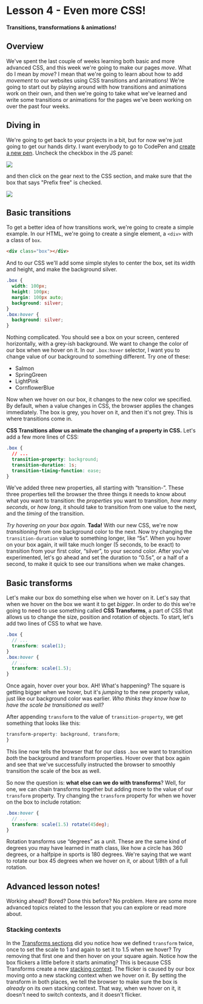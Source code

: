 # Lesson 4 - Even more CSS!

**Transitions, transformations & animations!**

## Overview

We've spent the last couple of weeks learning both basic and more advanced CSS, and this week we're going to make our pages *move*. What do I mean by *move*? I mean that we're going to learn about how to add *movement* to our websites using CSS transitions and animations! We're going to start out by playing around with how transitions and animations work on their own, and then we're going to take what we've learned and write some transitions or animations for the pages we've been working on over the past four weeks.

## Diving in

We're going to get back to your projects in a bit, but for now we're just going to get our hands dirty. I want everybody to go to CodePen and [create a new pen](http://codepen.io/pen/). Uncheck the checkbox in the JS panel:

![](http://f.cl.ly/items/2n1z1d2c1m3p0Y121j2l/Screen-Shot-2013-12-02-at-7.52.32-PM.jpg)

and then click on the gear next to the CSS section, and make sure that the box that says "Prefix free" is checked.

![](http://f.cl.ly/items/3s3C2r281s193P1V2g0z/Screen-Shot-2013-12-02-at-8.00.30-PM.jpg)

## Basic transitions

To get a better idea of how transitions work, we're going to create a simple example. In our HTML, we're going to create a single element, a `<div>` with a class of `box`.

``` html
<div class="box"></div>
```

And to our CSS we'll add some simple styles to center the box, set its width and height, and make the background silver.

``` css
.box {
  width: 100px;
  height: 100px;
  margin: 100px auto;
  background: silver;
}
.box:hover {
  background: silver;
}
```

Nothing complicated. You should see a box on your screen, centered horizontally, with a grey-ish background. We want to change the color of our box when we hover on it. In our `.box:hover` selector, I want you to change value of our background to something different. Try one of these:

* Salmon
* SpringGreen
* LightPink
* CornflowerBlue

Now when we hover on our box, it changes to the new color we specified. By default, when a value changes in CSS, the browser applies the changes immediately. The box is grey, you hover on it, and then it's not grey. This is where transitions come in.

**CSS Transitions allow us animate the changing of a property in CSS.** Let's add a few more lines of CSS:

``` css
.box {
  // ...
  transition-property: background;
  transition-duration: 1s;
  transition-timing-function: ease;
}
```
We've added three new properties, all starting with “transition-”. These three properties tell the browser the three things it needs to know about what you want to transition: the *properties* you want to transition, *how many seconds*, or *how long*, it should take to transition from one value to the next, and the *timing* of the transition.

*Try hovering on your box again.* **Tada!** With our new CSS, we're now *transitioning* from one background color to the next. Now try changing the `transition-duration` value to something longer, like “5s”. When you hover on your box again, it will take much longer (5 seconds, to be exact) to transition from your first color, “silver”, to your second color. After you've experimented, let's go ahead and set the duration to “0.5s”, or a half of a second, to make it quick to see our transitions when we make changes.

## Basic transforms

Let's make our box do something else when we hover on it. Let's say that when we hover on the box we want it to get *bigger*. In order to do this we're going to need to use something called **CSS Transforms**, a part of CSS that allows us to change the size, position and rotation of objects. To start, let's add two lines of CSS to what we have.

``` scss
.box {
  // ...
  transform: scale(1);
}
.box:hover {
  // ...
  transform: scale(1.5);
}
```

Once again, hover over your box. AH! What's happening? The square is getting bigger when we hover, but it's *jumping* to the new property value, just like our background color was earlier. *Who thinks they know how to have the scale be transitioned as well?*

After appending `transform` to the value of `transition-property`, we get something that looks like this:

``` scss
transform-property: background, transform;
}
```

This line now tells the browser that for our class `.box` we want to transition *both* the background and transform properties. Hover over that box again and see that we've successfully instructed the browser to smoothly transition the scale of the box as well.

So now the question is: **what else can we do with transforms**? Well, for one, we can chain transforms together but adding more to the value of our `transform` property. Try changing the `transform` property for when we hover on the box to include rotation:

``` scss
.box:hover {
  // ...
  transform: scale(1.5) rotate(45deg);
}
```

Rotation transforms use “degrees” as a unit. These are the same kind of degrees you may have learned in math class, like how a circle has 360 degrees, or a halfpipe in sports is 180 degrees. We're saying that we want to rotate our box 45 degrees when we hover on it, or about 1/8th of a full rotation.

## Advanced lesson notes!

Working ahead? Bored? Done this before? No problem. Here are some more advanced topics related to the lesson that you can explore or read more about.

### Stacking contexts

In the [Transforms sections](#transforms) did you notice how we defined `transform` twice, once to set the scale to 1 and again to set it to 1.5 when we hover? Try removing that first one and then hover on your square again. Notice how the box flickers a little before it starts animating? This is because CSS Transforms create a new [stacking context](https://developer.mozilla.org/en-US/docs/Web/Guide/CSS/Understanding_z_index/The_stacking_context). The flicker is caused by our box moving onto a new stacking context when we hover on it. By setting the transform in both places, we tell the browser to make sure the box is *already* on its own stacking context. That way, when we hover on it, it doesn't need to switch contexts, and it doesn't flicker.
